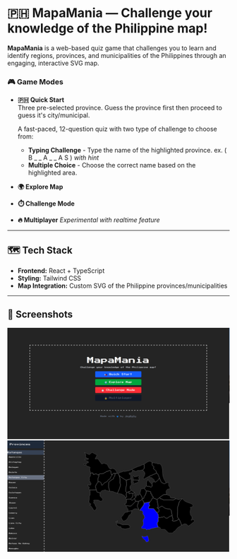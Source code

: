 # 🇵🇭 MapaMania — Challenge your knowledge of the Philippine map!

**MapaMania** is a web-based quiz game that challenges you to learn and identify regions, provinces, and municipalities of the Philippines through an engaging, interactive SVG map.

### 🎮 Game Modes

- **🇵🇭 Quick Start**  
  Three pre-selected province. Guess the province first then proceed to guess it's city/municipal.
  
  
  
  A fast-paced, 12-question quiz with two type of challenge to choose from:

  - **Typing Challenge** - Type the name of the highlighted province. ex. ( B _ _ A _ _ A S ) <i>with hint</i>
  - **Multiple Choice** - Choose the correct name based on the highlighted area.

- **🌍 Explore Map**  
- **⏱️ Challenge Mode**  
- **🔥 Multiplayer** *Experimental with realtime feature*  

---

## 🗺️ Tech Stack

- **Frontend:** React + TypeScript  
- **Styling:** Tailwind CSS  
- **Map Integration:** Custom SVG of the Philippine provinces/municipalities  

---

## 📸 Screenshots

![alt text](image.png)
![alt text](image-5.png)